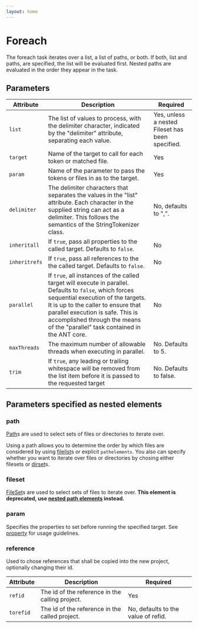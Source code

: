 ```yaml
---
layout: home
---
```

Foreach
=======

The foreach task iterates over a list, a list of paths, or both. If both, list and paths, are specified, the list will be evaluated first. Nested paths are evaluated in the order they appear in the task.

Parameters
----------

| Attribute   | Description                                                                                                                                                                                                                                                                                               | Required                                         |
|-------------|-----------------------------------------------------------------------------------------------------------------------------------------------------------------------------------------------------------------------------------------------------------------------------------------------------------|--------------------------------------------------|
| `list`  | The list of values to process, with the delimiter character, indicated by the "delimiter" attribute, separating each value.                                                                                                                                                                               | Yes, unless a nested Fileset has been specified. |
| `target`  | Name of the target to call for each token or matched file.                                                                                                                                                                                                                                                | Yes                                              |
| `param`  | Name of the parameter to pass the tokens or files in as to the target.                                                                                                                                                                                                                                    | Yes                                              |
| `delimiter`  | The delimiter characters that separates the values in the "list" attribute. Each character in the supplied string can act as a delimiter. This follows the semantics of the StringTokenizer class.                                                                                                        | No, defaults to ",".                             |
| `inheritall`  | If `true`, pass all properties to the called target. Defaults to `false`.                                                                                                                                                                                                                                 | No                                               |
| `inheritrefs`  | If `true`, pass all references to the the called target. Defaults to `false`.                                                                                                                                                                                                                             | No                                               |
| `parallel`  | If `true`, all instances of the called target will execute in parallel. Defaults to `false`, which forces sequential execution of the targets. It is up to the caller to ensure that parallel execution is safe. This is accomplished through the means of the "parallel" task contained in the ANT core. | No                                               |
| `maxThreads`  | The maximum number of allowable threads when executing in parallel.                                                                                                                                                                                                                                       | No. Defaults to 5.                               |
| `trim`  | If `true`, any leading or trailing whitespace will be removed from the list item before it is passed to the requested target                                                                                                                                                                              | No. Defaults to false.                           |

Parameters specified as nested elements
---------------------------------------

### path

[Path](http://ant.apache.org/manual/using.html#path)s are used to select sets of files or directories to iterate over.

Using a path allows you to determine the order by which files are considered by using [filelist](http://ant.apache.org/manual/CoreTypes/filelist.html)s or explicit `pathelements`. You also can specify whether you want to iterate over files or directories by chosing either filesets or [dirset](http://ant.apache.org/manual/CoreTypes/dirset.html)s.

### fileset

[FileSet](http://ant.apache.org/manual/CoreTypes/fileset.html)s are used to select sets of files to iterate over. **This element is deprecated, use [nested path elements](#path) instead.**

### param

Specifies the properties to set before running the specified target. See [property](http://ant.apache.org/manual/CoreTasks/property.html) for usage guidelines.

### <span id="reference">reference</span>

Used to chose references that shall be copied into the new project, optionally changing their id.

| Attribute | Description                                     | Required                            |
|-----------|-------------------------------------------------|-------------------------------------|
| `refid`  | The id of the reference in the calling project. | Yes                                 |
| `torefid`  | The id of the reference in the called project.  | No, defaults to the value of refid. |


